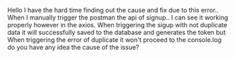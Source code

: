 Hello I have the hard time finding out the cause and fix due to this error.. When I manually trigger the postman the api of signup.. I can see it working properly however in the axios. When triggering the sigup with not duplicate data it will successfully saved to the database and generates the token  but When triggering the error of duplicate it won't proceed to the console.log do you have any idea the cause of the issue? 
